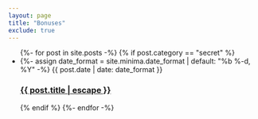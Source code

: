```yaml
---
layout: page
title: "Bonuses"
exclude: true
---
```


<ul>
  {%- for post in site.posts -%}
  {% if post.category == "secret" %}
    <li>
    {%- assign date_format = site.minima.date_format | default: "%b %-d, %Y" -%}
    <span class="post-meta">{{ post.date | date: date_format }}</span>
    <h3>
     <a class="post-link" href="{{ post.url | relative_url }}">
      {{ post.title | escape }}
     </a>
     </h3>          
    </li>
  
  {% endif %}
{%- endfor -%}
</ul>